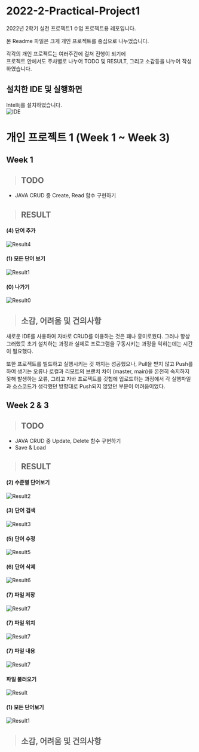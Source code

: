 # 2022-2-Practical-Project1
2022년 2학기 실전 프로젝트1 수업 프로젝트용 레포입니다.  

본 Readme 파일은 크게 개인 프로젝트를 중심으로 나누었습니다.  
  
각각의 개인 프로젝트는 여러주간에 걸쳐 진행이 되기에  
프로젝트 안에서도 주차별로 나누어 TODO 및 RESULT, 그리고 소감등을 나누어 작성하였습니다.  

## 설치한 IDE 및 실행화면
Intellij를 설치하였습니다.  
![IDE](https://github.com/Jeremy-0204/2022-2-Practical-Project1/blob/main/screenshots/IDE.png)

# 개인 프로젝트 1 (Week 1 ~ Week 3)
## Week 1
> ## TODO
- JAVA CRUD 중 Create, Read 함수 구현하기

> ## RESULT
#### (4) 단어 추가  
![Result4](https://github.com/Jeremy-0204/2022-2-Practical-Project1/blob/main/screenshots/4.%20%EB%8B%A8%EC%96%B4%EC%B6%94%EA%B0%80.png)  
#### (1) 모든 단어 보기  
![Result1](https://github.com/Jeremy-0204/2022-2-Practical-Project1/blob/main/screenshots/1.%20%EB%AA%A8%EB%93%A0%EB%8B%A8%EC%96%B4%EC%A1%B0%ED%9A%8C.png)  
#### (0) 나가기  
![Result0](https://github.com/Jeremy-0204/2022-2-Practical-Project1/blob/main/screenshots/0.%20%EB%82%98%EA%B0%80%EA%B8%B0.png)  

> ## 소감, 어려움 및 건의사항
새로운 IDE를 사용하여 자바로 CRUD를 이용하는 것은 꽤나 흥미로웠다. 그러나 항상 그러했듯 초기 설치하는 과정과 실제로 프로그램을 구동시키는 과정을 익히는데는 시간이 필요했다.  
  
또한 프로젝트를 빌드하고 실행시키는 것 까지는 성공했으나, Pull을 받지 않고 Push를 하여 생기는 오류나 로컬과 리모트의 브랜치 차이 (master, main)을 온전히 숙지하지 못해 발생하는 오류, 그리고 자바 프로젝트를 깃헙에 업로드하는 과정에서 각 실행파일과 소스코드가 생각했던 방향대로 Push되지 않았던 부분이 어려움이었다. 

## Week 2 & 3
> ## TODO
- JAVA CRUD 중 Update, Delete 함수 구현하기
- Save & Load 

> ## RESULT
#### (2) 수준별 단어보기
![Result2](https://github.com/Jeremy-0204/2022-2-Practical-Project1/blob/main/screenshots/2.%20%EC%88%98%EC%A4%80%EB%B3%84%20%EB%8B%A8%EC%96%B4%EB%B3%B4%EA%B8%B0.png)
#### (3) 단어 검색
![Result3](https://github.com/Jeremy-0204/2022-2-Practical-Project1/blob/main/screenshots/3.%20%EB%8B%A8%EC%96%B4%20%EA%B2%80%EC%83%89.png)
#### (5) 단어 수정
![Result5](https://github.com/Jeremy-0204/2022-2-Practical-Project1/blob/main/screenshots/5.%20%EB%8B%A8%EC%96%B4%20%EC%88%98%EC%A0%95.png)
#### (6) 단어 삭제
![Result6](https://github.com/Jeremy-0204/2022-2-Practical-Project1/blob/main/screenshots/6.%20%EB%8B%A8%EC%96%B4%20%EC%82%AD%EC%A0%9C.png)
#### (7) 파일 저장
![Result7](https://github.com/Jeremy-0204/2022-2-Practical-Project1/blob/main/screenshots/7.%20%ED%8C%8C%EC%9D%BC%EC%A0%80%EC%9E%A5.png)
#### (7) 파일 위치
![Result7](https://github.com/Jeremy-0204/2022-2-Practical-Project1/blob/main/screenshots/7.%20%ED%8C%8C%EC%9D%BC%EC%A0%80%EC%9E%A5%20%EA%B2%BD%EB%A1%9C.png)
#### (7) 파일 내용
![Result7](https://github.com/Jeremy-0204/2022-2-Practical-Project1/blob/main/screenshots/7.%20%ED%8C%8C%EC%9D%BC%EB%82%B4%EC%9A%A9.png)
#### 파일 불러오기
![Result](https://github.com/Jeremy-0204/2022-2-Practical-Project1/blob/main/screenshots/%ED%8C%8C%EC%9D%BC%20%EB%B6%88%EB%9F%AC%EC%98%A4%EA%B8%B0.png)
#### (1) 모든 단어보기
![Result1]([https://github.com/Jeremy-0204/2022-2-Practical-Project1/blob/main/screenshots/1.%20%EB%AA%A8%EB%93%A0%EB%8B%A8%EC%96%B4%EC%A1%B0%ED%9A%8C.png](https://github.com/Jeremy-0204/2022-2-Practical-Project1/blob/main/screenshots/1.%20%EB%AA%A8%EB%93%A0%EB%8B%A8%EC%96%B4%EB%B3%B4%EA%B8%B0.png))  

> ## 소감, 어려움 및 건의사항
